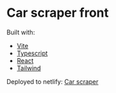 # Car scraper front

Built with:
- [Vite](https://vitejs.dev/)
- [Typescript](https://www.typescriptlang.org/)
- [React](https://reactjs.org/)
- [Tailwind](https://tailwindcss.com/)

Deployed to netlify:   [Car scraper](https://car-scraper.netlify.app/)
